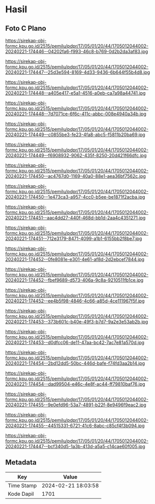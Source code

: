 # Hasil

## Foto C Plano

https://sirekap-obj-formc.kpu.go.id/2515/pemilu/pdpr/17/05/01/20/44/1705012044002-20240221-174446--04202fa6-f993-46c8-b769-0d2b2da3af83.jpg

https://sirekap-obj-formc.kpu.go.id/2515/pemilu/pdpr/17/05/01/20/44/1705012044002-20240221-174447--25d3e594-8169-4d33-9436-6b644f55b4d8.jpg

https://sirekap-obj-formc.kpu.go.id/2515/pemilu/pdpr/17/05/01/20/44/1705012044002-20240221-174448--a405e417-e5a1-4516-a0eb-ca7a98a44741.jpg

https://sirekap-obj-formc.kpu.go.id/2515/pemilu/pdpr/17/05/01/20/44/1705012044002-20240221-174448--7d7071ce-6f6c-411c-abbc-008e4940a34b.jpg

https://sirekap-obj-formc.kpu.go.id/2515/pemilu/pdpr/17/05/01/20/44/1705012044002-20240221-174449--c0855be3-fe23-4fa8-abc5-f5811b20ba69.jpg

https://sirekap-obj-formc.kpu.go.id/2515/pemilu/pdpr/17/05/01/20/44/1705012044002-20240221-174449--f6908932-9062-435f-8250-20d421f66dfc.jpg

https://sirekap-obj-formc.kpu.go.id/2515/pemilu/pdpr/17/05/01/20/44/1705012044002-20240221-174450--ac4767d0-1169-40a0-88e1-aea36bf7562c.jpg

https://sirekap-obj-formc.kpu.go.id/2515/pemilu/pdpr/17/05/01/20/44/1705012044002-20240221-174450--1e473ca3-a957-4cc0-b5ee-be1871f2acba.jpg

https://sirekap-obj-formc.kpu.go.id/2515/pemilu/pdpr/17/05/01/20/44/1705012044002-20240221-174451--aac4dd27-440f-468d-bb1d-2aa4c4351271.jpg

https://sirekap-obj-formc.kpu.go.id/2515/pemilu/pdpr/17/05/01/20/44/1705012044002-20240221-174451--712e3179-8471-4099-a1b1-6155bb2f8be7.jpg

https://sirekap-obj-formc.kpu.go.id/2515/pemilu/pdpr/17/05/01/20/44/1705012044002-20240221-174452--0fe8081e-e301-4e61-af8d-2d2ebcef7844.jpg

https://sirekap-obj-formc.kpu.go.id/2515/pemilu/pdpr/17/05/01/20/44/1705012044002-20240221-174452--fbef9689-d573-406a-9c8a-9210511fb1ce.jpg

https://sirekap-obj-formc.kpu.go.id/2515/pemilu/pdpr/17/05/01/20/44/1705012044002-20240221-174452--ee4b5f98-4846-4c66-a85d-4ce111967f5f.jpg

https://sirekap-obj-formc.kpu.go.id/2515/pemilu/pdpr/17/05/01/20/44/1705012044002-20240221-174453--373b601c-b40e-49f3-b7d7-9a2e3e53ab2b.jpg

https://sirekap-obj-formc.kpu.go.id/2515/pemilu/pdpr/17/05/01/20/44/1705012044002-20240221-174453--d0dfcc06-de11-47aa-bc42-7ac7e81a570d.jpg

https://sirekap-obj-formc.kpu.go.id/2515/pemilu/pdpr/17/05/01/20/44/1705012044002-20240221-174454--2bd12dd5-50bc-446d-bafe-f74fd3aa2b14.jpg

https://sirekap-obj-formc.kpu.go.id/2515/pemilu/pdpr/17/05/01/20/44/1705012044002-20240221-174454--dad99504-e46c-4e8f-ac44-ff79810baf76.jpg

https://sirekap-obj-formc.kpu.go.id/2515/pemilu/pdpr/17/05/01/20/44/1705012044002-20240221-174455--9e0efd96-53a7-4891-b22f-8e9496f9eac2.jpg

https://sirekap-obj-formc.kpu.go.id/2515/pemilu/pdpr/17/05/01/20/44/1705012044002-20240221-174455--44515331-6721-41c6-8abc-c85cf4f3b094.jpg

https://sirekap-obj-formc.kpu.go.id/2515/pemilu/pdpr/17/05/01/20/44/1705012044002-20240221-174447--bcf340d5-1a3b-413d-a5a5-c14cae60f005.jpg


## Metadata

| Key        | Value               |
| ---------- | ------------------- |
| Time Stamp | 2024-02-21 18:03:58 |
| Kode Dapil | 1701                |



